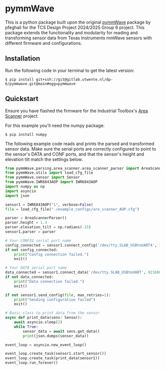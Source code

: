 # pymmWave

This is a python package built upon the original [pymmWave](https://github.com/pfeghali/pymmWave) package by pfeghali for the TCS Design Project 2024/2025 Group 6 project. This package extends the functionality and modularity for reading and transforming sensor data from Texas Instruments mmWave sensors with different firmware and configurations.

## Installation

Run the following code in your terminal to get the latest version:

```console
$ pip install git+ssh://git@gitlab.utwente.nl/dp-6/pymmwave.git@main#egg=pymmwave
```

## Quickstart

Ensure you have flashed the firmware for the Industrial Toolbox's [Area Scanner](https://dev.ti.com/tirex/explore/content/mmwave_industrial_toolbox_4_12_1/labs/Area_Scanner/docs/area_scanner_users_guide.html) project.

For this example you'll need the numpy package:

```console
$ pip install numpy
```

The following example code reads and prints the parsed and transformed sensor data. Make sure the serial ports are correctly configured to point to the sensor's DATA and CONF ports, and that the sensor's height and elevation tilt match the settings below.

```python
from pymmWave.parsing.area_scanner.area_scanner_parser import AreaScannerParser
from pymmWave.utils import load_cfg_file
from pymmWave.sensor import Sensor
from pymmWave.IWR6843AOP import IWR6843AOP
import numpy as np
import asyncio
import json

sensor1 = IWR6843AOP("1", verbose=False)
file = load_cfg_file("./example_configs/are_scanner_AOP.cfg")

parser = AreaScannerParser()
parser.height = 1.3
parser.elevation_tilt = np.radians(-15)
sensor1.parser = parser

# Your CONFIG serial port name
config_connected = sensor1.connect_config('/dev/tty.SLAB_USBtoUART4', 115200)
if not config_connected:
    print("Config connection failed.")
    exit()

# Your DATA serial port name
data_connected = sensor1.connect_data('/dev/tty.SLAB_USBtoUART', 921600)
if not data_connected:
    print("Data connection failed.")
    exit()

if not sensor1.send_config(file, max_retries=1):
    print("Sending configuration failed")
    exit()

# Basic class to print data from the sensor
async def print_data(sens: Sensor):
    await asyncio.sleep(2)
    while True:
        sensor_data = await sens.get_data()
        print(json.dumps(sensor_data))

event_loop = asyncio.new_event_loop()

event_loop.create_task(sensor1.start_sensor())
event_loop.create_task(print_data(sensor1))
event_loop.run_forever()
```
